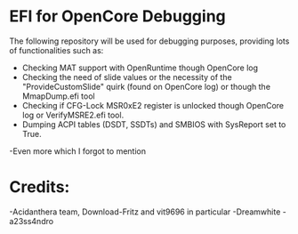 # EFI for OpenCore Debugging

The following repository will be used for debugging purposes, providing lots of functionalities such as:

- Checking MAT support with OpenRuntime though OpenCore log
- Checking the need of slide values or the necessity of the "ProvideCustomSlide" quirk (found on OpenCore log) or though the MmapDump.efi tool
- Checking if CFG-Lock MSR0xE2 register is unlocked though OpenCore log or VerifyMSRE2.efi tool.
- Dumping ACPI tables (DSDT, SSDTs) and SMBIOS with SysReport set to True.

-Even more which I forgot to mention

# Credits:

-Acidanthera team, Download-Fritz and vit9696 in particular
-Dreamwhite
-a23ss4ndro
